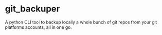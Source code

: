 # git_backuper
A python CLI tool to backup locally a whole bunch of git repos from your git platforms accounts, all in one go.
